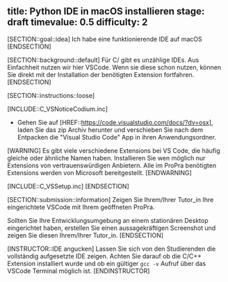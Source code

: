 title: Python IDE in macOS installieren
stage: draft
timevalue: 0.5
difficulty: 2
---
[SECTION::goal::idea]
Ich habe eine funktionierende IDE auf macOS
[ENDSECTION]

[SECTION::background::default]
Für C/ gibt es unzählige IDEs. Aus Einfachheit nutzen wir hier VSCode.
Wenn sie diese schon nutzen, können Sie direkt mit der Installation der 
benötigten Extension fortfahren.
[ENDSECTION]

[SECTION::instructions::loose]

[INCLUDE::C_VSNoticeCodium.inc]

- Gehen Sie auf [HREF::https://code.visualstudio.com/docs/?dv=osx], laden Sie
  das zip Archiv herunter und verschieben Sie nach dem Entpacken die
  "Visual Studio Code" App in ihren Anwendungsordner.

[WARNING]
Es gibt viele verschiedene Extensions bei VS Code, die häufig gleiche oder
ähnliche Namen haben. Installieren Sie wen möglich nur Extensions von
vertrauenswürdigen Anbietern. Alle im ProPra benötigten Extensions werden von
Microsoft bereitgestellt.
[ENDWARNING]

[INCLUDE::C_VSSetup.inc]
[ENDSECTION]

[SECTION::submission::information]
Zeigen Sie Ihrem/Ihrer Tutor_in Ihre eingerichtete VSCode mit Ihrem geöffneten
ProPra.

Sollten Sie Ihre Entwicklungsumgebung an einem stationären Desktop eingerichtet
haben, erstellen Sie einen aussagekräftigen Screenshot und zeigen Sie diesen
Ihrem/Ihrer Tutor_in.
[ENDSECTION]

[INSTRUCTOR::IDE angucken]
Lassen Sie sich von den Studierenden die vollständig aufgesetzte IDE zeigen.
Achten Sie darauf ob die C/C++ Extension installiert wurde und ob ein gültiger
`gcc -v` Aufruf über das VSCode Terminal möglich ist.
[ENDINSTRUCTOR]